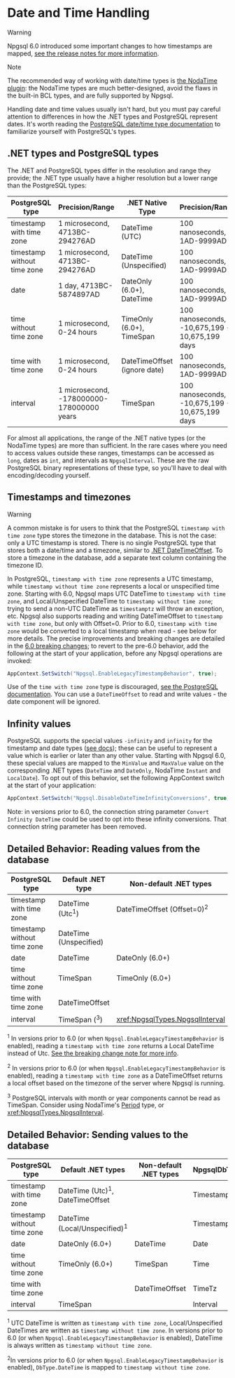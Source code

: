 # Date and Time Handling

> [!WARNING]
> Npgsql 6.0 introduced some important changes to how timestamps are mapped, [see the release notes for more information](../release-notes/6.0.md).

> [!NOTE]
> The recommended way of working with date/time types is [the NodaTime plugin](nodatime.md): the NodaTime types are much better-designed, avoid the flaws in the built-in BCL types, and are fully supported by Npgsql.

Handling date and time values usually isn't hard, but you must pay careful attention to differences in how the .NET types and PostgreSQL represent dates. It's worth reading the [PostgreSQL date/time type documentation](http://www.postgresql.org/docs/current/static/datatype-datetime.html) to familiarize yourself with PostgreSQL's types.

## .NET types and PostgreSQL types

The .NET and PostgreSQL types differ in the resolution and range they provide; the .NET type usually have a higher resolution but a lower range than the PostgreSQL types:

PostgreSQL type             | Precision/Range                           | .NET Native Type             | Precision/Range
----------------------------|-------------------------------------------|------------------------------|----------------
timestamp with time zone    | 1 microsecond, 4713BC-294276AD            | DateTime (UTC)               | 100 nanoseconds, 1AD-9999AD
timestamp without time zone | 1 microsecond, 4713BC-294276AD            | DateTime (Unspecified)       | 100 nanoseconds, 1AD-9999AD
date                        | 1 day, 4713BC-5874897AD                   | DateOnly (6.0+), DateTime    | 100 nanoseconds, 1AD-9999AD
time without time zone      | 1 microsecond, 0-24 hours                 | TimeOnly (6.0+), TimeSpan    | 100 nanoseconds, -10,675,199 - 10,675,199 days
time with time zone         | 1 microsecond, 0-24 hours                 | DateTimeOffset (ignore date) | 100 nanoseconds, 1AD-9999AD
interval                    | 1 microsecond, -178000000-178000000 years | TimeSpan                     | 100 nanoseconds, -10,675,199 - 10,675,199 days

For almost all applications, the range of the .NET native types (or the NodaTime types) are more than sufficient. In the rare cases where you need to access values outside these ranges, timestamps can be accessed as `long`, dates as `int`, and intervals as `NpgsqlInterval`. These are the raw PostgreSQL binary representations of these type, so you'll have to deal with encoding/decoding yourself.

## Timestamps and timezones

> [!Warning]
> A common mistake is for users to think that the PostgreSQL `timestamp with time zone` type stores the timezone in the database. This is not the case: only a UTC timestamp is stored. There is no single PostgreSQL type that stores both a date/time and a timezone, similar to [.NET DateTimeOffset](https://msdn.microsoft.com/en-us/library/system.datetimeoffset(v=vs.110).aspx). To store a timezone in the database, add a separate text column containing the timezone ID.

In PostgreSQL, `timestamp with time zone` represents a UTC timestamp, while `timestamp without time zone` represents a local or unspecified time zone. Starting with 6.0, Npgsql maps UTC DateTime to `timestamp with time zone`, and Local/Unspecified DateTime to `timestamp without time zone`; trying to send a non-UTC DateTime as `timestamptz` will throw an exception, etc. Npgsql also supports reading and writing DateTimeOffset to `timestamp with time zone`, but only with Offset=0. Prior to 6.0, `timestamp with time zone` would be converted to a local timestamp when read - see below for more details. The precise improvements and breaking changes are detailed in the [6.0 breaking changes](../release-notes/6.0.md#timestamp-rationalization-and-improvements); to revert to the pre-6.0 behavior, add the following at the start of your application, before any Npgsql operations are invoked:

```csharp
AppContext.SetSwitch("Npgsql.EnableLegacyTimestampBehavior", true);
```

Use of the `time with time zone` type is discouraged, [see the PostgreSQL documentation](https://www.postgresql.org/docs/current/datatype-datetime.html#DATATYPE-TIMEZONES). You can use a `DateTimeOffset` to read and write values - the date component will be ignored.

## Infinity values

PostgreSQL supports the special values `-infinity` and `infinity` for the timestamp and date types ([see docs](https://www.postgresql.org/docs/current/datatype-datetime.html#DATATYPE-DATETIME-SPECIAL-VALUES)); these can be useful to represent a value which is earlier or later than any other value. Starting with Npgsql 6.0, these special values are mapped to the `MinValue` and `MaxValue` value on the corresponding .NET types (`DateTime` and `DateOnly`, NodaTime `Instant` and `LocalDate`). To opt out of this behavior, set the following AppContext switch at the start of your application:

```csharp
AppContext.SetSwitch("Npgsql.DisableDateTimeInfinityConversions", true);
```

Note: in versions prior to 6.0, the connection string parameter `Convert Infinity DateTime` could be used to opt into these infinity conversions. That connection string parameter has been removed.

## Detailed Behavior: Reading values from the database

PostgreSQL type             | Default .NET type          | Non-default .NET types
--------------------------- | -------------------------- | ----------------------
timestamp with time zone    | DateTime (Utc<sup>1</sup>) | DateTimeOffset (Offset=0)<sup>2</sup>
timestamp without time zone | DateTime (Unspecified)     |
date                        | DateTime                   | DateOnly (6.0+)
time without time zone      | TimeSpan                   | TimeOnly (6.0+)
time with time zone         | DateTimeOffset             |
interval                    | TimeSpan (<sup>3</sup>)    | <xref:NpgsqlTypes.NpgsqlInterval>

<sup>1</sup> In versions prior to 6.0 (or when `Npgsql.EnableLegacyTimestampBehavior` is enabled), reading a `timestamp with time zone` returns a Local DateTime instead of Utc. [See the breaking change note for more info](../release-notes/6.0.md#major-changes-to-timestamp-mapping).

<sup>2</sup> In versions prior to 6.0 (or when `Npgsql.EnableLegacyTimestampBehavior` is enabled), reading a `timestamp with time zone` as a DateTimeOffset returns a local offset based on the timezone of the server where Npgsql is running.

<sup>3</sup> PostgreSQL intervals with month or year components cannot be read as TimeSpan. Consider using NodaTime's [Period](https://nodatime.org/3.0.x/api/NodaTime.Period.html) type, or <xref:NpgsqlTypes.NpgsqlInterval>.

## Detailed Behavior: Sending values to the database

PostgreSQL type             | Default .NET types                         | Non-default .NET types                  | NpgsqlDbType          | DbType
--------------------------- | ------------------------------------------ | --------------------------------------- | --------------------- | ------
timestamp with time zone    | DateTime (Utc)<sup>1</sup>, DateTimeOffset |                                         | TimestampTz           | DateTime<sup>2</sup>, DateTimeOffset
timestamp without time zone | DateTime (Local/Unspecified)<sup>1</sup>   |                                         | Timestamp             | DateTime2
date                        | DateOnly (6.0+)                            | DateTime                                | Date                  | Date
time without time zone      | TimeOnly (6.0+)                            | TimeSpan                                | Time                  | Time
time with time zone         |                                            | DateTimeOffset                          | TimeTz                |
interval                    | TimeSpan                                   |                                         | Interval              |

<sup>1</sup> UTC DateTime is written as `timestamp with time zone`, Local/Unspecified DateTimes are written as `timestamp without time zone`. In versions prior to 6.0 (or when `Npgsql.EnableLegacyTimestampBehavior` is enabled), DateTime is always written as `timestamp without time zone`.

<sup>2</sup>In versions prior to 6.0 (or when `Npgsql.EnableLegacyTimestampBehavior` is enabled), `DbType.DateTime` is mapped to `timestamp without time zone`.
